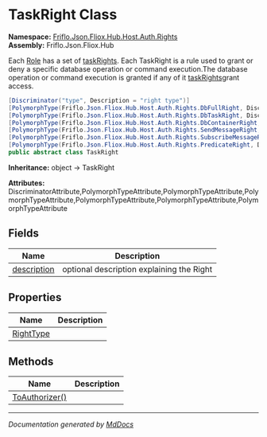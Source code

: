 ﻿<!--  
  <auto-generated>   
    The contents of this file were generated by a tool.  
    Changes to this file may be list if the file is regenerated  
  </auto-generated>   
-->

# TaskRight Class

**Namespace:** [Friflo.Json.Fliox.Hub.Host.Auth.Rights](../index.md)  
**Assembly:** Friflo.Json.Fliox.Hub

Each [Role](../../../../DB/UserAuth/Role/index.md) has a set of [taskRights](../../../../DB/UserAuth/Role/fields/taskRights.md). Each TaskRight is a rule used to grant or deny a specific database operation or command execution.The database operation or command execution is granted if any of it [taskRights](../../../../DB/UserAuth/Role/fields/taskRights.md)grant access.

```csharp
[Discriminator("type", Description = "right type")]
[PolymorphType(Friflo.Json.Fliox.Hub.Host.Auth.Rights.DbFullRight, Discriminant = "dbFull")]
[PolymorphType(Friflo.Json.Fliox.Hub.Host.Auth.Rights.DbTaskRight, Discriminant = "dbTask")]
[PolymorphType(Friflo.Json.Fliox.Hub.Host.Auth.Rights.DbContainerRight, Discriminant = "dbContainer")]
[PolymorphType(Friflo.Json.Fliox.Hub.Host.Auth.Rights.SendMessageRight, Discriminant = "sendMessage")]
[PolymorphType(Friflo.Json.Fliox.Hub.Host.Auth.Rights.SubscribeMessageRight, Discriminant = "subscribeMessage")]
[PolymorphType(Friflo.Json.Fliox.Hub.Host.Auth.Rights.PredicateRight, Discriminant = "predicate")]
public abstract class TaskRight
```

**Inheritance:** object → TaskRight

**Attributes:** DiscriminatorAttribute,PolymorphTypeAttribute,PolymorphTypeAttribute,PolymorphTypeAttribute,PolymorphTypeAttribute,PolymorphTypeAttribute,PolymorphTypeAttribute

## Fields

| Name                                 | Description                               |
| ------------------------------------ | ----------------------------------------- |
| [description](fields/description.md) | optional description explaining the Right |

## Properties

| Name                                 | Description |
| ------------------------------------ | ----------- |
| [RightType](properties/RightType.md) |             |

## Methods

| Name                                      | Description |
| ----------------------------------------- | ----------- |
| [ToAuthorizer()](methods/ToAuthorizer.md) |             |

___

*Documentation generated by [MdDocs](https://github.com/ap0llo/mddocs)*
